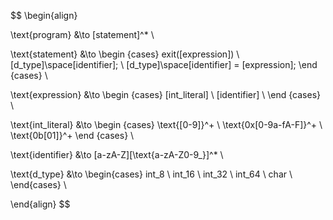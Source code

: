 $$
\begin{align}

\text{program} &\to [statement]^* \\

\text{statement} &\to
\begin {cases}
    exit([expression]) \\
    [d\_type]\space[identifier]; \\
    [d\_type]\space[identifier] = [expression];
\end {cases} \\

\text{expression} &\to
\begin {cases}
    [int\_literal] \\
    [identifier] \\
\end {cases} \\

\text{int\_literal} &\to
\begin {cases}
    \text{[0-9]}^+ \\
    \text{0x[0-9a-fA-F]}^+ \\
    \text{0b[01]}^+
\end {cases} \\

\text{identifier} &\to [a-zA-Z][\text{a-zA-Z0-9\_}]^* \\

\text{d\_type} &\to
\begin{cases}
 int\_8 \\
 int\_16 \\
 int\_32 \\
 int\_64 \\
 char \\
\end{cases} \\

\end{align}
$$